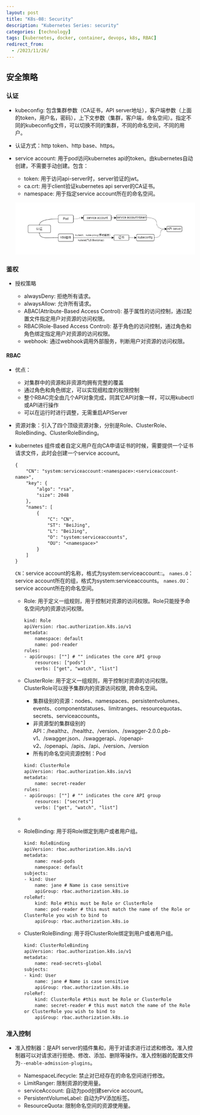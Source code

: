 ```yaml
---
layout: post
title: "K8s-08: Security"
description: "Kubernetes Series: security"
categories: [technology]
tags: [kubernetes, docker, container, devops, k8s, RBAC]
redirect_from:
  - /2023/11/26/
---
```


## 安全策略

### 认证

- kubeconfig: 包含集群参数（CA证书，API server地址），客户端参数（上面的token，用户名，密码），上下文参数（集群，客户端，命名空间）。指定不同的kubeconfig文件，可以切换不同的集群，不同的命名空间，不同的用户。

- 认证方式：http token、http base、https。

- service account: 用于pod访问kubernetes api的token。由kubernetes自动创建，不需要手动创建。包含：
    - token: 用于访问api-server时，server验证的jwt。
    - ca.crt: 用于client验证kubernetes api server的CA证书。
    - namespace: 用于指定service account所在的命名空间。

    ![auth](https://raw.githubusercontent.com/ElmTran/ImgStg/main/img/authentication.webp)

### 鉴权

- 授权策略

    - alwaysDeny: 拒绝所有请求。
    - alwaysAllow: 允许所有请求。
    - ABAC(Attribute-Based Access Control): 基于属性的访问控制，通过配置文件指定用户对资源的访问权限。
    - RBAC(Role-Based Access Control): 基于角色的访问控制，通过角色和角色绑定指定用户对资源的访问权限。
    - webhook: 通过webhook调用外部服务，判断用户对资源的访问权限。

#### RBAC
  - 优点：
    - 对集群中的资源和非资源均拥有完整的覆盖
    - 通过角色和角色绑定，可以实现细粒度的权限控制
    - 整个RBAC完全由几个API对象完成，同其它API对象一样，可以用kubectI或API进行操作
    - 可以在运行时进行调整，无需重启APIServer

  - 资源对象：引入了四个顶级资源对象，分别是Role、ClusterRole、RoleBinding、ClusterRoleBinding。

  - kubernetes 组件或者自定义用户在向CA申请证书的时候，需要提供一个证书请求文件，此时会创建一个service account。

    ```
    {
        "CN": "system:serviceaccount:<namespace>:<serviceaccount-name>",
        "key": {
            "algo": "rsa",
            "size": 2048
        },
        "names": [
            {
                "C": "CN",
                "ST": "BeiJing",
                "L": "BeiJing",
                "O": "system:serviceaccounts",
                "OU": "<namespace>"
            }
        ]
    }
    ```
    `CN`：service account的名称，格式为system:serviceaccount:<namespace>:<serviceaccount-name>。
    `names.O`：service account所在的组，格式为system:serviceaccounts。
    `names.OU`：service account所在的命名空间。

    - Role: 用于定义一组规则，用于控制对资源的访问权限。Role只能授予命名空间内的资源访问权限。

        ```
        kind: Role
        apiVersion: rbac.authorization.k8s.io/v1
        metadata:
            namespace: default
            name: pod-reader
        rules:
        - apiGroups: [""] # "" indicates the core API group
            resources: ["pods"]
            verbs: ["get", "watch", "list"]
        ```
    - ClusterRole: 用于定义一组规则，用于控制对资源的访问权限。ClusterRole可以授予集群内的资源访问权限, 跨命名空间。
        - 集群级别的资源：nodes、namespaces、persistentvolumes、events、componentstatuses、limitranges、resourcequotas、secrets、serviceaccounts。
        - 非资源型的集群级别的API：/healthz、/healthz、/version、/swagger-2.0.0.pb-v1、/swagger.json、/swaggerapi、/openapi-v2、/openapi、/apis、/api、/version、/version
        - 所有的命名空间资源控制：Pod

        ```
        kind: ClusterRole
        apiVersion: rbac.authorization.k8s.io/v1
        metadata:
            name: secret-reader
        rules:
        - apiGroups: [""] # "" indicates the core API group
            resources: ["secrets"]
            verbs: ["get", "watch", "list"]
        ```
    - 
    - RoleBinding: 用于将Role绑定到用户或者用户组。
        ```
        kind: RoleBinding
        apiVersion: rbac.authorization.k8s.io/v1
        metadata:
            name: read-pods
            namespace: default
        subjects:
        - kind: User
            name: jane # Name is case sensitive
            apiGroup: rbac.authorization.k8s.io
        roleRef:
            kind: Role #this must be Role or ClusterRole
            name: pod-reader # this must match the name of the Role or ClusterRole you wish to bind to
            apiGroup: rbac.authorization.k8s.io
        ```
    - ClusterRoleBinding: 用于将ClusterRole绑定到用户或者用户组。

        ```
        kind: ClusterRoleBinding
        apiVersion: rbac.authorization.k8s.io/v1
        metadata:
            name: read-secrets-global
        subjects:
        - kind: User
            name: jane # Name is case sensitive
            apiGroup: rbac.authorization.k8s.io
        roleRef:
            kind: ClusterRole #this must be Role or ClusterRole
            name: secret-reader # this must match the name of the Role or ClusterRole you wish to bind to
            apiGroup: rbac.authorization.k8s.io
        ```
### 准入控制

- 准入控制器：是API server的插件集和，用于对请求进行过滤和修改。准入控制器可以对请求进行拒绝、修改、添加、删除等操作。准入控制器的配置文件为`--enable-admission-plugins`。

    - NamespaceLifecycle: 禁止对已经存在的命名空间进行修改。
    - LimitRanger: 限制资源的使用量。
    - serviceAccount: 自动为pod创建service account。
    - PersistentVolumeLabel: 自动为PV添加标签。
    - ResourceQuota: 限制命名空间的资源使用量。